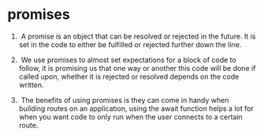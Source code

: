 # promises
1.  A promise is an object that can be resolved or rejected in the future. It is set in the code to either be fulfilled or rejected further down the line.

2.  We use promises to almost set expectations for a block of code to follow, it is promising us that one way or another this code will be done if called upon, whether it is rejected or resolved depends on the code written.

3.  The benefits of using promises is they can come in handy when building routes on an application, using the await function helps a lot for when you want code to only run when the user connects to a certain route.
